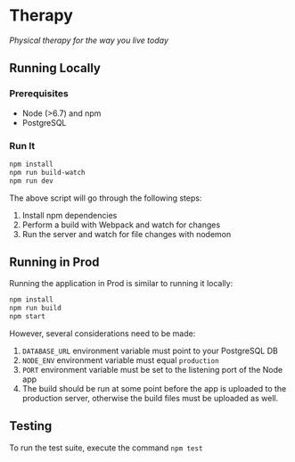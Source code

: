 # Therapy 

_Physical therapy for the way you live today_

## Running Locally

### Prerequisites
- Node (>6.7) and npm
- PostgreSQL

### Run It

```sh
npm install
npm run build-watch
npm run dev
```

The above script will go through the following steps:

1. Install npm dependencies
1. Perform a build with Webpack and watch for changes
1. Run the server and watch for file changes with nodemon

## Running in Prod

Running the application in Prod is similar to running it locally:

```sh
npm install
npm run build
npm start
```

However, several considerations need to be made:

1. `DATABASE_URL` environment variable must point to your PostgreSQL DB
1. `NODE_ENV` environment variable must equal `production`
1. `PORT` environment variable must be set to the listening port of the Node app
1. The build should be run at some point before the app is uploaded to the production server, otherwise the build files must be uploaded as well.

## Testing

To run the test suite, execute the command `npm test`